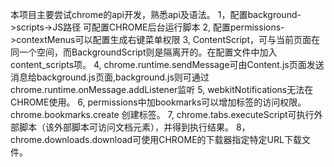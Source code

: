 本项目主要尝试chrome的api开发，熟悉api及语法。
1，配置background->scripts->JS路径  可配置CHROME后台运行脚本
2, 配置permissions->contextMenus可以配置生成右键菜单权限
3, ContentScript，可与当前页面在同一个空间，而BackgroundScript则是隔离开的。在配置文件中加入content_scripts项。
4, chrome.runtime.sendMessage可由Content.js页面发送消息给background.js页面,background.js则可通过chrome.runtime.onMessage.addListener监听
5, webkitNotifications无法在CHROME使用。
6, permissions中加bookmarks可以增加标签的访问权限。chrome.bookmarks.create 创建标签。
7, chrome.tabs.executeScript可执行外部脚本（该外部脚本可访问文档元素），并得到执行结果。
8， chrome.downloads.download可使用CHROME的下载器指定特定URL下载文件。
